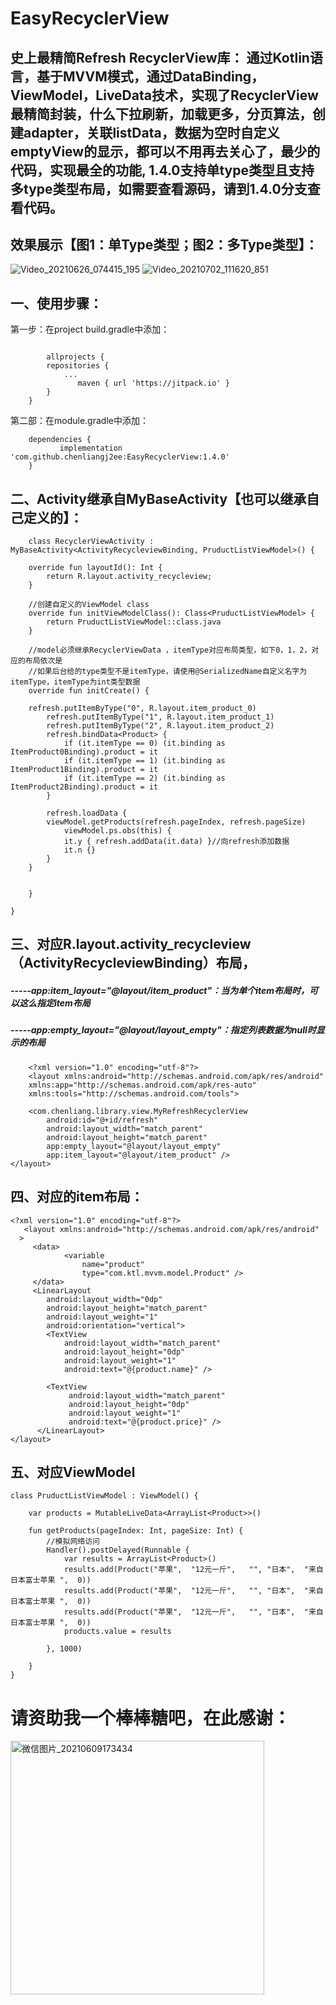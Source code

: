 
# EasyRecyclerView

## 史上最精简Refresh RecyclerView库： 通过Kotlin语言，基于MVVM模式，通过DataBinding，ViewModel，LiveData技术，实现了RecyclerView最精简封装，什么下拉刷新，加载更多，分页算法，创建adapter，关联listData，数据为空时自定义emptyView的显示，都可以不用再去关心了，最少的代码，实现最全的功能, 1.4.0支持单type类型且支持多type类型布局，如需要查看源码，请到1.4.0分支查看代码。

## 效果展示【图1：单Type类型；图2：多Type类型】：
![Video_20210626_074415_195](https://user-images.githubusercontent.com/4067327/123512007-7d087e80-d6b7-11eb-9ef1-f981359cd91c.gif)  ![Video_20210702_111620_851](https://user-images.githubusercontent.com/4067327/124296514-a0866a00-db8c-11eb-93f2-b17cdc605137.gif)


## 一、使用步骤： 
第一步：在project build.gradle中添加：
```

    	allprojects {
		repositories {
			...
		       maven { url 'https://jitpack.io' }
		}
	}
```

第二部：在module.gradle中添加：
```
    dependencies {
	       implementation 'com.github.chenliangj2ee:EasyRecyclerView:1.4.0'
	} 
```


## 二、Activity继承自MyBaseActivity【也可以继承自己定义的】：
```
    class RecyclerViewActivity : MyBaseActivity<ActivityRecycleviewBinding, PruductListViewModel>() {

    override fun layoutId(): Int {
        return R.layout.activity_recycleview;
    }

    //创建自定义的ViewModel class
    override fun initViewModelClass(): Class<PruductListViewModel> {
        return PruductListViewModel::class.java
    }

    //model必须继承RecyclerViewData ，itemType对应布局类型，如下0，1，2，对应的布局依次是
    //如果后台给的type类型不是itemType，请使用@SerializedName自定义名字为itemType，itemType为int类型数据
    override fun initCreate() {
    
   	refresh.putItemByType("0", R.layout.item_product_0)
        refresh.putItemByType("1", R.layout.item_product_1)
        refresh.putItemByType("2", R.layout.item_product_2)
        refresh.bindData<Product> {
            if (it.itemType == 0) (it.binding as ItemProduct0Binding).product = it
            if (it.itemType == 1) (it.binding as ItemProduct1Binding).product = it
            if (it.itemType == 2) (it.binding as ItemProduct2Binding).product = it
        }

        refresh.loadData { 
	    viewModel.getProducts(refresh.pageIndex, refresh.pageSize)
            viewModel.ps.obs(this) {
            it.y { refresh.addData(it.data) }//向refresh添加数据
            it.n {}
        }
	}
	
       
    }

}
```
## 三、对应R.layout.activity_recycleview（ActivityRecycleviewBinding）布局， 
##### -----app:item_layout="@layout/item_product"：当为单个item布局时，可以这么指定item布局 
##### -----app:empty_layout="@layout/layout_empty"：指定列表数据为null时显示的布局 
```
    <?xml version="1.0" encoding="utf-8"?>
    <layout xmlns:android="http://schemas.android.com/apk/res/android"
    xmlns:app="http://schemas.android.com/apk/res-auto"
    xmlns:tools="http://schemas.android.com/tools">

    <com.chenliang.library.view.MyRefreshRecyclerView
        android:id="@+id/refresh"
        android:layout_width="match_parent"
        android:layout_height="match_parent"
        app:empty_layout="@layout/layout_empty"
        app:item_layout="@layout/item_product" />
</layout>
```     

## 四、对应的item布局：
```
<?xml version="1.0" encoding="utf-8"?>
   <layout xmlns:android="http://schemas.android.com/apk/res/android"
  >
	 <data>
	        <variable
	            name="product"
	            type="com.ktl.mvvm.model.Product" />
	 </data>
     <LinearLayout
        android:layout_width="0dp"
        android:layout_height="match_parent"
        android:layout_weight="1"
        android:orientation="vertical">
        <TextView
            android:layout_width="match_parent"
            android:layout_height="0dp"
            android:layout_weight="1"
            android:text="@{product.name}" />

        <TextView
             android:layout_width="match_parent"
             android:layout_height="0dp"
             android:layout_weight="1"
             android:text="@{product.price}" />
      </LinearLayout>
</layout> 
```
## 五、对应ViewModel
```
class PruductListViewModel : ViewModel() {

    var products = MutableLiveData<ArrayList<Product>>()
    
    fun getProducts(pageIndex: Int, pageSize: Int) {
        //模拟网络访问
        Handler().postDelayed(Runnable {
            var results = ArrayList<Product>()
            results.add(Product("苹果",  "12元一斤",   "", "日本",  "来自日本富士苹果 ",  0))
            results.add(Product("苹果",  "12元一斤",   "", "日本",  "来自日本富士苹果 ",  0))
            results.add(Product("苹果",  "12元一斤",   "", "日本",  "来自日本富士苹果 ",  0))
            products.value = results

        }, 1000)

    }
}
```
# 请资助我一个棒棒糖吧，在此感谢：


<img width="406" alt="微信图片_20210609173434" src="https://user-images.githubusercontent.com/4067327/121332592-989b2780-c94a-11eb-9543-a4e00db3b759.png">


